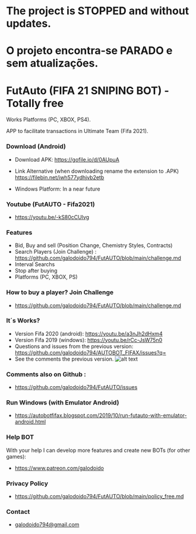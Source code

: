 # The project is STOPPED and without updates.
# O projeto encontra-se PARADO e sem atualizações. 

# FutAuto (FIFA 21 SNIPING BOT) - Totally free
Works Platforms (PC, XBOX, PS4).

APP to facilitate transactions in Ultimate Team (Fifa 2021).

### Download (Android)
* Download APK: https://gofile.io/d/0AUpuA
* Link Alternative (when downloading rename the extension to .APK) https://filebin.net/iwh577ydhjvb2etb

* Windows Platform: In a near future

### Youtube (FutAUTO - Fifa2021)
* https://youtu.be/-kS80cCUlvg

### Features
* Bid, Buy and sell (Position Change, Chemistry Styles, Contracts)   
* Search Players (Join Challenge) : https://github.com/galodoido794/FutAUTO/blob/main/challenge.md
* Interval Searchs
* Stop after buying
* Platforms (PC, XBOX, PS)

### How to buy a player? Join Challenge
* https://github.com/galodoido794/FutAUTO/blob/main/challenge.md

### It´s Works?
* Version Fifa 2020 (android): https://youtu.be/a3nJh2dHxm4
* Version Fifa 2019 (windows): https://youtu.be/rCc-JsW75n0
* Questions and issues from the previous version: https://github.com/galodoido794/AUTOBOT_FIFAX/issues?q=
* See the comments the previous version.
![alt text](https://github.com/galodoido794/FutAUTO/blob/main/Rank3.png?raw=true)

### Comments also on Github : 
* https://github.com/galodoido794/FutAUTO/issues

### Run Windows (with Emulator Android)
* https://autobotfifax.blogspot.com/2019/10/run-futauto-with-emulator-android.html

### Help BOT
With your help I can develop more features and create new BOTs (for other games): 
* https://www.patreon.com/galodoido

### Privacy Policy
* https://github.com/galodoido794/FutAUTO/blob/main/policy_free.md

### Contact
* galodoido794@gmail.com

